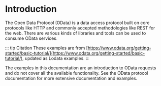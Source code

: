 # Introduction

The Open Data Protocol (OData) is a data access protocol built on core protocols like HTTP and commonly accepted
methodologies like REST for the web. There are various kinds of libraries and tools can be used to consume OData services.

::: tip Citation
These examples are from [https://www.odata.org/getting-started/basic-tutorial/](https://www.odata.org/getting-started/basic-tutorial/),
updated as Lodata examples.
:::

The examples in this documentation are an introduction to OData requests and do not cover all the available
functionality. See the OData protocol documentation for more extensive documentation and examples.